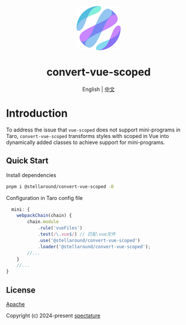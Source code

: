 <div align="center">
  <img alt="auto-cli logo" width="120" height="120" src="./logo.png">
  <h1>convert-vue-scoped</h1>
  <span>English | <a href="./README.zh-CN.md">中文</a></span>
</div>

# Introduction
To address the issue that `vue-scoped` does not support mini-programs in Taro, `convert-vue-scoped` transforms styles with scoped in Vue into dynamically added classes to achieve support for mini-programs.

## Quick Start

Install dependencies

```sh
pnpm i @stellaround/convert-vue-scoped -D
```

Configuration in Taro config file
```ts
  mini: {
    webpackChain(chain) {
        chain.module
            .rule('vueFiles')
            .test(/\.vue$/) // 匹配.vue文件
            .use('@stellaround/convert-vue-scoped')
            .loader('@stellaround/convert-vue-scoped');
        //...
    }
    //...
}
```

## License

[Apache](./LICENSE)

Copyright (c) 2024-present [spectature](https://github.com/Spectature)